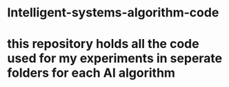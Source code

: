 # Intelligent-systems-algorithm-code
# this repository holds all the code used for my experiments in seperate folders for each AI algorithm

